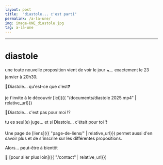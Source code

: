 ```yaml
---
layout: post
title:  "diastole... c'est parti"
permalink: /a-la-une/
img: image-UNE_diastole.jpg
tag: a-la-une
---
```

****

# diastole

une toute nouvelle proposition vient de voir le jour 🚼​... exactement le 23 janvier à 20h30.

🔸️Diastole... qu'est-ce que c'est❓​

je t'invite à le découvrir [ici]({{ "/documents/diastole 2025.mp4"  | relative_url}})

🔸️Diastole... c'est pas pour moi ⁉️​

tu es seul(e) juge... et si Diastole... c'était pour toi ❓​

Une page de [liens]({{ "page-de-liens/"  | relative_url}}) permet aussi d'en savoir plus et de s'inscrire sur les différentes propositions.

Alors... peut-être à bientôt


👣 [pour aller plus loin]({{ "/contact"  | relative_url}})
